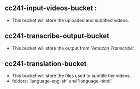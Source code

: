 ## cc241-input-videos-bucket : 
- This bucket will store the uploaded and subtitled videos.

## cc241-transcribe-output-bucket
- This bucket will store the output from '_Amazon Transcribe_'.

## cc241-translation-bucket
- This bucket will store the files used to subtitle the videos.
- folders: 'language-english' and 'language-hindi'
